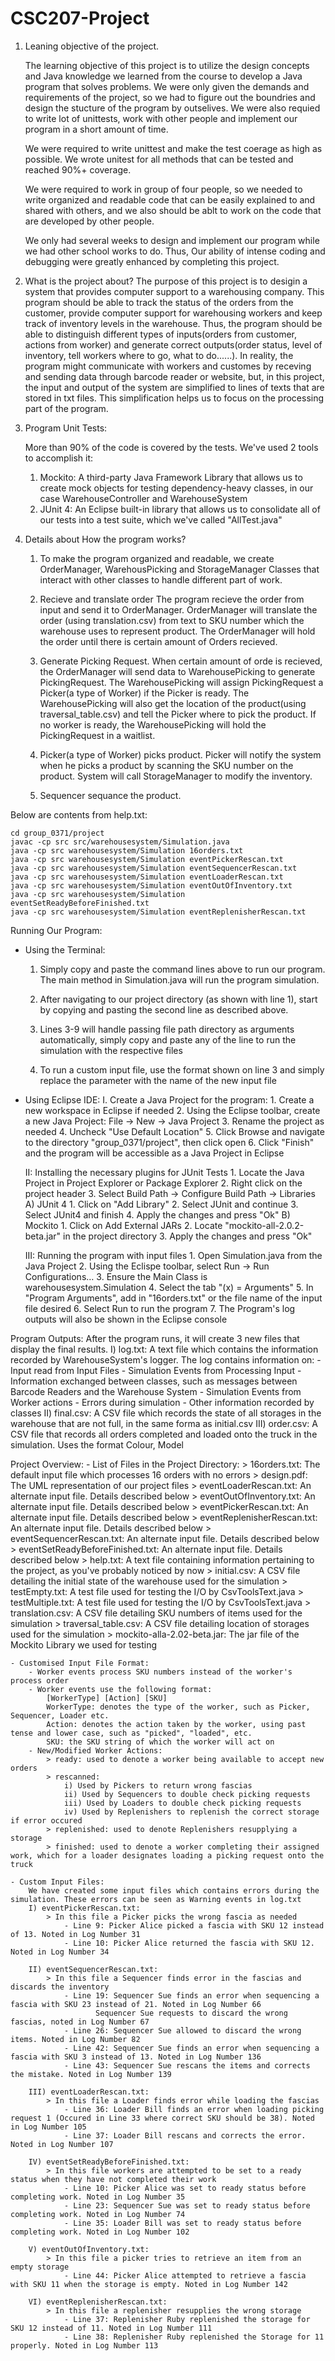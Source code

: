 # CSC207-Project

1. Leaning objective of the project.
    
    The learning objective of this project is to utilize the design concepts and Java knowledge we learned from the course to develop a Java program that solves problems. We were only given the demands and requirements of the project, so we had to figure out the boundries and design the stucture of the program by outselives. We were also requied to write lot of unittests, work with other people and implement our program in a short amount of time. 
    
    We were required to write unittest and make the test coerage as high as possible. We wrote unitest for all methods that can be tested and reached 90%+ coverage. 
    
    We were required to work in group of four people, so we needed to write organized and readable code that can be easily explained to and shared with others, and we also should be ablt to work on the code that are developed by other people.
    
    We only had several weeks to design and implement our program while we had other school works to do. Thus, Our ability of intense coding and debugging were greatly enhanced by completing this project.  
    
    
2. What is the project about?
    The purpose of this project is to desigin a system that provides computer support to a warehousing company. This program should be able to track the status of the orders from the customer, provide computer support for warehousing workers and keep track of inventory levels in the warehouse. Thus, the program should be able to distinguish different types of inputs(orders from customer, actions from worker) and generate correct outputs(order status, level of inventory, tell workers where to go, what to do......). In reality, the program might communicate with workers and customes by receving and sending data through barcode reader or website, but, in this project, the input and output of the system are simplified to lines of texts that are stored in txt files. This simplification helps us to focus on the processing part of the program.    
    
3. Program Unit Tests:

    More than 90% of the code is covered by the tests. We've used 2 tools to accomplish it:
    
    1. Mockito:
    A third-party Java Framework Library that allows us to create mock objects for testing dependency-heavy classes, in our case WarehouseController and WarehouseSystem
    2. JUnit 4: 
    An Eclipse built-in library that allows us to consolidate all of our tests into a test suite, which we've called "AllTest.java"
               

4. Details about How the program works?
    1. To make the program organized and readable, we create OrderManager, WarehousPicking and StorageManager Classes that interact with other classes to handle different part of work. 
    
    2. Recieve and translate order
    The program recieve the order from input and send it to OrderManager. OrderManager will translate the order (using translation.csv) from text to SKU number which the warehouse uses to represent product. The OrderManager will hold the order until there is certain amount of Orders recieved.
    
    3. Generate Picking Request. 
    When certain amount of orde is recieved, the OrderManager will send data to WarehousePicking to generate PickingRequest. The WarehousePicking will assign PickingRequest a Picker(a type of Worker) if the Picker is ready. The WarehousePicking will also get the location of the product(using traversal_table.csv) and tell the Picker where to pick the product. If no worker is ready, the WarehousePicking will hold the PickingRequest in a waitlist.   
    
    4. Picker(a type of Worker) picks product.
    Picker will notify the system when he picks a product by scanning the SKU number on the product. System will call StorageManager to modify the inventory.
    
    5. Sequencer sequance the product.
    
    
    
    
Below are contents from help.txt:



	cd group_0371/project
	javac -cp src src/warehousesystem/Simulation.java
	java -cp src warehousesystem/Simulation 16orders.txt
	java -cp src warehousesystem/Simulation eventPickerRescan.txt
	java -cp src warehousesystem/Simulation eventSequencerRescan.txt
	java -cp src warehousesystem/Simulation eventLoaderRescan.txt
	java -cp src warehousesystem/Simulation eventOutOfInventory.txt
	java -cp src warehousesystem/Simulation eventSetReadyBeforeFinished.txt
	java -cp src warehousesystem/Simulation eventReplenisherRescan.txt


Running Our Program:

- Using the Terminal:
	1. Simply copy and paste the command lines above to run our program. The main method in Simulation.java will run the program simulation.
		
	2. After navigating to our project directory (as shown with line 1), start by copying and pasting the second line as described above.
		
	3. Lines 3-9 will handle passing file path directory as arguments automatically, simply copy and paste any of the line to run the simulation with the respective files
		
	4. To run a custom input file, use the format shown on line 3 and simply replace the parameter with the name of the new input file

- Using Eclipse IDE:
	I. Create a Java Project for the program:
			1. Create a new workspace in Eclipse if needed
			2. Using the Eclipse toolbar, create a new Java Project: File -> New -> Java Project
			3. Rename the project as needed
			4. Uncheck "Use Default Location"
			5. Click Browse and navigate to the directory "group_0371/project", then click open
			6. Click "Finish" and the program will be accessible as a Java Project in Eclipse

	II: Installing the necessary plugins for JUnit Tests
			1. Locate the Java Project in Project Explorer or Package Explorer
			2. Right click on the project header
			3. Select Build Path -> Configure Build Path -> Libraries
			A) JUnit 4
				1. Click on "Add Library"
				2. Select JUnit and continue
				3. Select JUnit4 and finish
				4. Apply the changes and press "Ok"
			B) Mockito
				1. Click on Add External JARs
				2. Locate "mockito-all-2.0.2-beta.jar" in the project directory
				3. Apply the changes and press "Ok"

	III: Running the program with input files
			1. Open Simulation.java from the Java Project
			2. Using the Eclispe toolbar, select Run -> Run Configurations…
			3. Ensure the Main Class is warehousesystem.Simulation
			4. Select the tab "(x) = Arguments"
			5. In "Program Arguments", add in "16orders.txt" or the file name of the input file desired
			6. Select Run to run the program
			7. The Program's log outputs will also be shown in the Eclipse console
            
Program Outputs:
	After the program runs, it will create 3 new files that display the final results.
		I) log.txt: 
			A text file which contains the information recorded by WarehouseSystem's logger. The log contains information on:
				- Input read from Input Files
				- Simulation Events from Processing Input
				- Information exchanged between classes, such as messages between Barcode Readers and the Warehouse System
				- Simulation Events from Worker actions
				- Errors during simulation
				- Other information recorded by classes
		II) final.csv:
			A CSV file which records the state of all storages in the warehouse that are not full, in the same forma as initial.csv
		III) order.csv:
			A CSV file that records all orders completed and loaded onto the truck in the simulation. Uses the format Colour, Model




Project Overview:
	- List of Files in the Project Directory:
		> 16orders.txt: The default input file which processes 16 orders with no errors
		> design.pdf: The UML representation of our project files
		> eventLoaderRescan.txt: An alternate input file. Details described below
		> eventOutOfInventory.txt: An alternate input file. Details described below
		> eventPickerRescan.txt: An alternate input file. Details described below
		> eventReplenisherRescan.txt: An alternate input file. Details described below
		> eventSequencerRescan.txt: An alternate input file. Details described below
		> eventSetReadyBeforeFinished.txt: An alternate input file. Details described below
		> help.txt: A text file containing information pertaining to the project, as you've probably noticed by now
		> initial.csv: A CSV file detailing the initial state of the warehouse used for the simulation
		> testEmpty.txt: A test file used for testing the I/O by CsvToolsText.java
		> testMultiple.txt: A test file used for testing the I/O by CsvToolsText.java
		> translation.csv: A CSV file detailing SKU numbers of items used for the simulation
		> traversal_table.csv: A CSV file detailing location of storages used for the simulation
		> mockito-alla-2.02-beta.jar: The jar file of the Mockito Library we used for testing

	- Customised Input File Format:
		- Worker events process SKU numbers instead of the worker's process order
		- Worker events use the following format:
			[WorkerType] [Action] [SKU]
			WorkerType: denotes the type of the worker, such as Picker, Sequencer, Loader etc.
			Action: denotes the action taken by the worker, using past tense and lower case, such as "picked", "loaded", etc.
			SKU: the SKU string of which the worker will act on
		- New/Modified Worker Actions:
			> ready: used to denote a worker being available to accept new orders
			> rescanned: 
				i) Used by Pickers to return wrong fascias
				ii) Used by Sequencers to double check picking requests
				iii) Used by Loaders to double check picking requests
				iv) Used by Replenishers to replenish the correct storage if error occured
			> replenished: used to denote Replenishers resupplying a storage
			> finished: used to denote a worker completing their assigned work, which for a loader designates loading a picking request onto the truck
	
	- Custom Input Files:
		We have created some input files which contains errors during the simulation. These errors can be seen as Warning events in log.txt
		I) eventPickerRescan.txt:
			> In this file a Picker picks the wrong fascia as needed
				- Line 9: Picker Alice picked a fascia with SKU 12 instead of 13. Noted in Log Number 31
				- Line 10: Picker Alice returned the fascia with SKU 12. Noted in Log Number 34

		II) eventSequencerRescan.txt:
			> In this file a Sequencer finds error in the fascias and discards the inventory
				- Line 19: Sequencer Sue finds an error when sequencing a fascia with SKU 23 instead of 21. Noted in Log Number 66
					   Sequencer Sue requests to discard the wrong fascias, noted in Log Number 67
				- Line 26: Sequencer Sue allowed to discard the wrong items. Noted in Log Number 82
				- Line 42: Sequencer Sue finds an error when sequencing a fascia with SKU 3 instead of 13. Noted in Log Number 136
				- Line 43: Sequencer Sue rescans the items and corrects the mistake. Noted in Log Number 139

		III) eventLoaderRescan.txt:
			> In this file a Loader finds error while loading the fascias
				- Line 36: Loader Bill finds an error when loading picking request 1 (Occured in Line 33 where correct SKU should be 38). Noted in Log Number 105
				- Line 37: Loader Bill rescans and corrects the error. Noted in Log Number 107

		IV) eventSetReadyBeforeFinished.txt:
			> In this file workers are attempted to be set to a ready status when they have not completed their work
				- Line 10: Picker Alice was set to ready status before completing work. Noted in Log Number 35
				- Line 23: Sequencer Sue was set to ready status before completing work. Noted in Log Number 74
				- Line 35: Loader Bill was set to ready status before completing work. Noted in Log Number 102

		V) eventOutOfInventory.txt:
			> In this file a picker tries to retrieve an item from an empty storage
				- Line 44: Picker Alice attempted to retrieve a fascia with SKU 11 when the storage is empty. Noted in Log Number 142

		VI) eventReplenisherRescan.txt:
			> In this file a replenisher resupplies the wrong storage
				- Line 37: Replenisher Ruby replenished the storage for SKU 12 instead of 11. Noted in Log Number 111
				- Line 38: Replenisher Ruby replenished the Storage for 11 properly. Noted in Log Number 113
